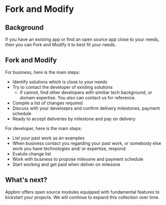 # Fork and Modify

## Background

If you have an existing app or find an open source app close to your needs, 
then you can Fork and Modify it to best fit your needs.

## Fork and Modify

For business, here is the main steps:

* Identify solutions which is close to your needs
* Try to contact the developer of existing solutions
  * if cannot, find other developers with similiar tech background, or domain expertise. You also can contact us for reference.
* Compile a list of changes required
* Discuss with your develoeprs and confirm delivery milestones, payment schedule
* Ready to accept deliveries by milestone and pay on delivery

For developer, here is the main steps:

* List your past work as an examples
* When business contact you regarding your past work, or somebody else work you have technologies and/ or expertise, respond.
* Evalute change list
* Work with business to propose milesone and payment schedule
* Start working and get paid when deliver on milesone

## What's next?

Appbnr offers open source modules equipped with fundamental features to kickstart your projects.
We will continue to expand this collection over time.